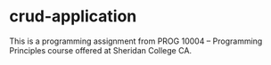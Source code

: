 # crud-application
This is a programming assignment from PROG 10004 – Programming Principles course offered at Sheridan College CA.

